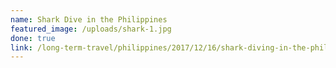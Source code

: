 ```yaml
---
name: Shark Dive in the Philippines
featured_image: /uploads/shark-1.jpg
done: true
link: /long-term-travel/philippines/2017/12/16/shark-diving-in-the-philippines.html
---
```



